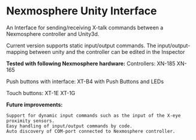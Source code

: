 # Nexmosphere Unity Interface

An Interface for sending/receiving X-talk commands between a Nexmosphere controller and Unity3d.

Current version supports static input/output commands.
The input/output-mapping between unity and the controller can be edited in the Inspector

**Tested with following Nexmosphere hardware:**
Controllers: XN-185 XN-165

Push buttons with interface: XT-B4 with Push Buttons and LEDs

Touch buttons: XT-1E XT-1G

**Future improvements:**

    Support for dynamic input commands such as the input of the X-eye proximity sensors.
    Easy handling of input/output commands by code.
    Auto discovery of COM-port connected to Nexmosphere controller.
